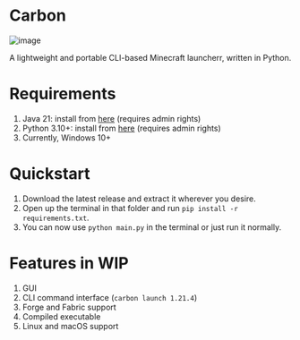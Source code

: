 # Carbon
![image](https://github.com/user-attachments/assets/a28b573d-13ad-428b-bcfd-9e38ef6d8a02)

A lightweight and portable CLI-based Minecraft launcherr, written in Python.

# Requirements
1. Java 21: install from [here](https://download.bell-sw.com/java/21.0.5+11/bellsoft-jdk21.0.5+11-windows-amd64.msi) (requires admin rights)
2. Python 3.10+: install from [here](https://www.python.org/downloads/) (requires admin rights)
3. Currently, Windows 10+

# Quickstart
1. Download the latest release and extract it wherever you desire.
2. Open up the terminal in that folder and run
``pip install -r requirements.txt``.
3. You can now use ``python main.py`` in the terminal or just run it normally.

# Features in WIP
1. GUI
2. CLI command interface (``carbon launch 1.21.4``)
3. Forge and Fabric support
4. Compiled executable
5. Linux and macOS support

